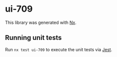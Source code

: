 # ui-709

This library was generated with [Nx](https://nx.dev).

## Running unit tests

Run `nx test ui-709` to execute the unit tests via [Jest](https://jestjs.io).
